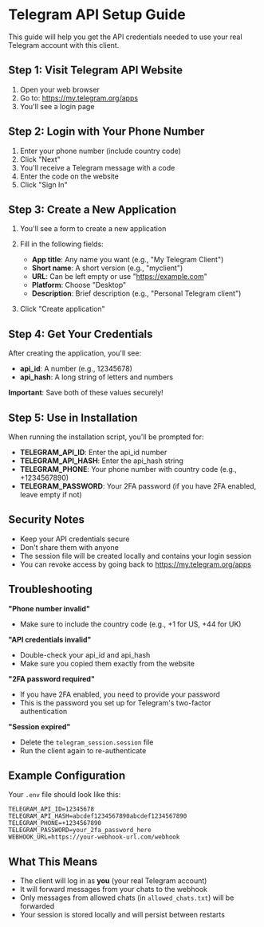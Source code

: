 # Telegram API Setup Guide

This guide will help you get the API credentials needed to use your real Telegram account with this client.

## Step 1: Visit Telegram API Website

1. Open your web browser
2. Go to: https://my.telegram.org/apps
3. You'll see a login page

## Step 2: Login with Your Phone Number

1. Enter your phone number (include country code)
2. Click "Next"
3. You'll receive a Telegram message with a code
4. Enter the code on the website
5. Click "Sign In"

## Step 3: Create a New Application

1. You'll see a form to create a new application
2. Fill in the following fields:
   - **App title**: Any name you want (e.g., "My Telegram Client")
   - **Short name**: A short version (e.g., "myclient")
   - **URL**: Can be left empty or use "https://example.com"
   - **Platform**: Choose "Desktop"
   - **Description**: Brief description (e.g., "Personal Telegram client")

3. Click "Create application"

## Step 4: Get Your Credentials

After creating the application, you'll see:
- **api_id**: A number (e.g., 12345678)
- **api_hash**: A long string of letters and numbers

**Important**: Save both of these values securely!

## Step 5: Use in Installation

When running the installation script, you'll be prompted for:
- **TELEGRAM_API_ID**: Enter the api_id number
- **TELEGRAM_API_HASH**: Enter the api_hash string
- **TELEGRAM_PHONE**: Your phone number with country code (e.g., +1234567890)
- **TELEGRAM_PASSWORD**: Your 2FA password (if you have 2FA enabled, leave empty if not)

## Security Notes

- Keep your API credentials secure
- Don't share them with anyone
- The session file will be created locally and contains your login session
- You can revoke access by going back to https://my.telegram.org/apps

## Troubleshooting

**"Phone number invalid"**
- Make sure to include the country code (e.g., +1 for US, +44 for UK)

**"API credentials invalid"**
- Double-check your api_id and api_hash
- Make sure you copied them exactly from the website

**"2FA password required"**
- If you have 2FA enabled, you need to provide your password
- This is the password you set up for Telegram's two-factor authentication

**"Session expired"**
- Delete the `telegram_session.session` file
- Run the client again to re-authenticate

## Example Configuration

Your `.env` file should look like this:
```
TELEGRAM_API_ID=12345678
TELEGRAM_API_HASH=abcdef1234567890abcdef1234567890
TELEGRAM_PHONE=+1234567890
TELEGRAM_PASSWORD=your_2fa_password_here
WEBHOOK_URL=https://your-webhook-url.com/webhook
```

## What This Means

- The client will log in as **you** (your real Telegram account)
- It will forward messages from your chats to the webhook
- Only messages from allowed chats (in `allowed_chats.txt`) will be forwarded
- Your session is stored locally and will persist between restarts 